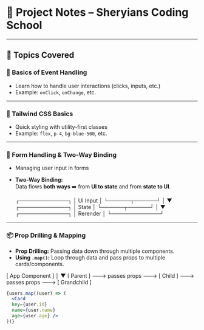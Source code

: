 # 🎯 Project Notes – Sheryians Coding School  

---

## 📌 Topics Covered  

### 🔹 Basics of Event Handling  
- Learn how to handle user interactions (clicks, inputs, etc.)  
- Example: `onClick`, `onChange`, etc.  


---

### 🎨 Tailwind CSS Basics  
- Quick styling with utility-first classes  
- Example: `flex`, `p-4`, `bg-blue-500`, etc.  

---

### 📝 Form Handling & Two-Way Binding  
- Managing user input in forms  
- **Two-Way Binding:**  
  Data flows **both ways** ➡️ from **UI to state** and from **state to UI**.  


     ┌─────────────┐
     │   UI Input  │
     └──────┬──────┘
            │
            ▼
     ┌─────────────┐
     │   State     │
     └──────┬──────┘
            │
            ▼
     ┌─────────────┐
     │   Rerender  │
     └─────────────┘


---

### 📦 Prop Drilling & Mapping  
- **Prop Drilling:** Passing data down through multiple components.  
- **Using `.map()`:** Loop through data and pass props to multiple cards/components.  

[ App Component ]
        │
        ▼
[ Parent ] ---> passes props ---> [ Child ] ---> passes props ---> [ Grandchild ]


```jsx
{users.map((user) => (
  <Card 
  key={user.id} 
  name={user.name}
  age={user.age} />
))}

